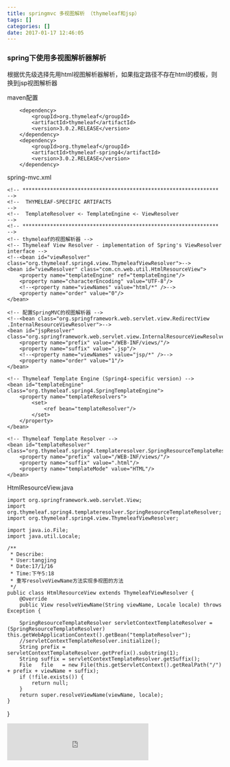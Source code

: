 ```yaml
---
title: springmvc 多视图解析 （thymeleaf和jsp）
tags: []
categories: []
date: 2017-01-17 12:46:05
---
```



### spring下使用多视图解析器解析
根据优先级选择先用html视图解析器解析，如果指定路径不存在html的模板，则换到jsp视图解析器
<!-- more-->
maven配置

 <!-- thymeleaf -->
        <dependency>
            <groupId>org.thymeleaf</groupId>
            <artifactId>thymeleaf</artifactId>
            <version>3.0.2.RELEASE</version>
        </dependency>
        <dependency>
            <groupId>org.thymeleaf</groupId>
            <artifactId>thymeleaf-spring4</artifactId>
            <version>3.0.2.RELEASE</version>
        </dependency>
        
spring-mvc.xml

	
    <!-- **************************************************************** -->
    <!--  THYMELEAF-SPECIFIC ARTIFACTS                                    -->
    <!--  TemplateResolver <- TemplateEngine <- ViewResolver              -->
    <!-- **************************************************************** -->
    <!-- thymeleaf的视图解析器 -->
    <!-- Thymeleaf View Resolver - implementation of Spring's ViewResolver interface -->
    <!--<bean id="viewResolver" class="org.thymeleaf.spring4.view.ThymeleafViewResolver">-->
    <bean id="viewResolver" class="com.cn.web.util.HtmlResourceView">
        <property name="templateEngine" ref="templateEngine"/>
        <property name="characterEncoding" value="UTF-8"/>
        <!--<property name="viewNames" value="html/*" />-->
        <property name="order" value="0"/>
    </bean>

    <!-- 配置SpringMVC的视图解析器 -->
    <!--<bean class="org.springframework.web.servlet.view.RedirectView .InternalResourceViewResolver">-->
    <bean id="jspResolver" class="org.springframework.web.servlet.view.InternalResourceViewResolver">
        <property name="prefix" value="/WEB-INF/views/"/>
        <property name="suffix" value=".jsp"/>
        <!--<property name="viewNames" value="jsp/*" />-->
        <property name="order" value="1"/>
    </bean>

    <!-- Thymeleaf Template Engine (Spring4-specific version) -->
    <bean id="templateEngine" class="org.thymeleaf.spring4.SpringTemplateEngine">
        <property name="templateResolvers">
            <set>
                <ref bean="templateResolver"/>
            </set>
        </property>
    </bean>

    <!-- Thymeleaf Template Resolver -->
    <bean id="templateResolver" class="org.thymeleaf.spring4.templateresolver.SpringResourceTemplateResolver">
        <property name="prefix" value="/WEB-INF/views/"/>
        <property name="suffix" value=".html"/>
        <property name="templateMode" value="HTML"/>
    </bean>

HtmlResourceView.java

    import org.springframework.web.servlet.View;
    import org.thymeleaf.spring4.templateresolver.SpringResourceTemplateResolver;
    import org.thymeleaf.spring4.view.ThymeleafViewResolver;

    import java.io.File;
    import java.util.Locale;

    /**
     * Describe:
     * User:tangjing
     * Date:17/1/16
     * Time:下午5:18
     * 重写resolveViewName方法实现多视图的方法
     */
    public class HtmlResourceView extends ThymeleafViewResolver {
        @Override
        public View resolveViewName(String viewName, Locale locale) throws Exception {

        SpringResourceTemplateResolver servletContextTemplateResolver = (SpringResourceTemplateResolver) this.getWebApplicationContext().getBean("templateResolver");
        //servletContextTemplateResolver.initialize();
        String prefix = servletContextTemplateResolver.getPrefix().substring(1);
        String suffix = servletContextTemplateResolver.getSuffix();
        File   file   = new File(this.getServletContext().getRealPath("/") + prefix + viewName + suffix);
        if (!file.exists()) {
            return null;
        }
        return super.resolveViewName(viewName, locale);
    }
}

<iframe frameborder="no" border="0" marginwidth="0" marginheight="0" width=330 height=86 src="http://music.163.com/outchain/player?type=2&id=454522990&auto=1&height=66"></iframe>
